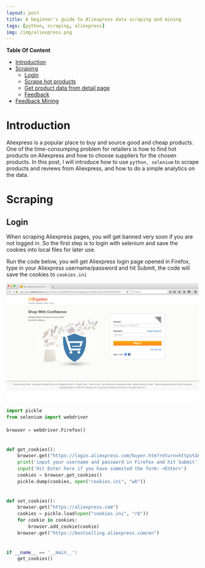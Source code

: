 ```yaml
---
layout: post
title: A beginner's guide to Aliexpress data scraping and mining
tags: [python, scraping, aliexpress]
img: /img/aliexpress.png
---
```


**Table Of Content** <!-- TOC depthFrom:1 depthTo:6 withLinks:1 updateOnSave:1 orderedList:0 -->

- [Introduction](#introduction)
- [Scraping](#scraping)
  - [Login](#login)
  - [Scrape hot products](#hot-products)
  - [Get product data from detail page](#detail-page)
  - [Feedback](#feedback)
- [Feedback Mining](#feedback-mining)
<!-- /TOC -->

# Introduction
Aliexpress is a popular place to buy and source good and cheap products. One of the time-consumping problem for retailers is how to find hot products on Aliexpress and how to choose suppliers for the chosen products. In this post, I will introduce how to use ```python, selenium``` to scrape products and reviews from Aliexpress, and how to do a simple analytics on the data.

# Scraping
## Login
When scraping Aliexpress pages, you will get banned very soon if you are not logged in. So the first step is to login with selenium and save the cookies into local files for later use.

Run the code below, you will get Aliexpress login page opened in Firefox, type in your Aliexpress username/password and hit Submit, the code will save the cookies to ```cookies.ini```

![login](/img/aliexpress-login.png)

```python
import pickle
from selenium import webdriver

browser = webdriver.Firefox()


def get_cookies():
    browser.get("https://login.aliexpress.com/buyer.htm?return=https%3A%2F%2Fwww.aliexpress.com%2F&random=CEA73DF4D81D4775227F78080B9B6126")
    print('input your username and password in Firefox and hit Submit')
    input('Hit Enter here if you have summited the form: <Enter>')
    cookies = browser.get_cookies()
    pickle.dump(cookies, open("cookies.ini", "wb"))


def set_cookies():
    browser.get("https://aliexpress.com")
    cookies = pickle.load(open("cookies.ini", "rb"))
    for cookie in cookies:
        browser.add_cookie(cookie)
    browser.get("https://bestselling.aliexpress.com/en")


if __name__ == '__main__':
    get_cookies()

```

## 
